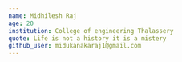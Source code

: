 ```yaml
---
name: Midhilesh Raj
age: 20
institution: College of engineering Thalassery
quote: Life is not a history it is a mistery
github_user: midukanakaraj1@gmail.com
---
```

